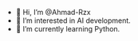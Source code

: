 - 👋 Hi, I’m @Ahmad-Rzx
- 👀 I’m interested in AI development.
- 🌱 I’m currently learning Python.

<!---
Ahmad-Rzx/Ahmad-Rzx is a ✨ special ✨ repository because its `README.md` (this file) appears on your GitHub profile.
You can click the Preview link to take a look at your changes.
--->
